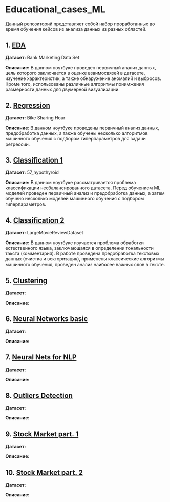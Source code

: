 # Educational_cases_ML

Данный репозиторий представляет собой набор проработанных во время обучения кейсов из анализа данных из разных областей.

## 1. [EDA](https://github.com/temuchinn/Educational_cases_ML/blob/master/1.%20EDA.ipynb)

**Датасет:** Bank Marketing Data Set

**Описание:** В данном ноутбуке проведен первичный анализ данных, цель которого заключается в оценке взаимосвязей в датасете, изучение характеристик, а также обнаружение аномалий и выбросов. Кроме того, использованы различные алгоритмы понимжения размерности данных для двумерной визуализации.

## 2. [Regression](https://github.com/temuchinn/Educational_cases_ML/blob/master/2.%20Regression.ipynb)

**Датасет:** Bike Sharing Hour

**Описание**: В данном ноутбуке проведены первичный анализ данных, предобработка данных, а также обучены несколько алгоритмов машинного обучения с подбором гиперпараметров для задачи регрессии. 

## 3. [Classification 1](https://github.com/temuchinn/Educational_cases_ML/blob/master/3.%20Classification_1.ipynb)

**Датасет:** 57_hypothyroid

**Описание:** В данном ноутбуке рассматривается проблема классификации несбалансированного датасета. Перед обучением ML моделей проведен первичный анализ и предобработка данных, а затем обучено несколько моделей машинного обучения с подбором гиперпараметров.

## 4. [Classification 2](https://github.com/temuchinn/Educational_cases_ML/blob/master/4.%20Classification_2.ipynb)

**Датасет:** LargeMovieReviewDataset

**Описание:** В данном ноутбуке изучается проблема обработки естественного языка, заключающаяся в определении тональности такста (комментария). В работе проведена предобработка текстовых данных (очистка и векторизация), применены классические алгоритмы машинного обучения, проведен анализ наиболее важных слов в тексте. 

## 5. [Clustering](https://github.com/temuchinn/Educational_cases_ML/blob/master/5.%20Clustering.ipynb)

**Датасет:**

**Описание:**

## 6. [Neural Networks basic](https://github.com/temuchinn/Educational_cases_ML/blob/master/6.%20Neural%20Networks.ipynb)

**Датасет:**

**Описание:**

## 7. [Neural Nets for NLP](https://github.com/temuchinn/Educational_cases_ML/blob/master/7.%20NN_NLP.ipynb)

**Датасет:**

**Описание:**

## 8. [Outliers Detection](https://github.com/temuchinn/Educational_cases_ML/blob/master/8.%20Outliers%20Detection.ipynb)

**Датасет:**

**Описание:**

## 9. [Stock Market part. 1](https://github.com/temuchinn/Educational_cases_ML/blob/master/9.%20Stock_market_analysis.ipynb)

**Датасет:**

**Описание:**

## 10. [Stock Market part. 2](https://github.com/temuchinn/Educational_cases_ML/blob/master/10.%20Markowitz_portfolio.ipynb)

**Датасет:**

**Описание:**
